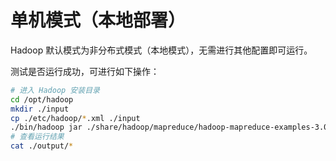 # 单机模式（本地部署）

Hadoop 默认模式为非分布式模式（本地模式），无需进行其他配置即可运行。

测试是否运行成功，可进行如下操作：

```bash
# 进入 Hadoop 安装目录
cd /opt/hadoop
mkdir ./input
cp ./etc/hadoop/*.xml ./input
./bin/hadoop jar ./share/hadoop/mapreduce/hadoop-mapreduce-examples-3.0.0.jar grep ./input ./output 'dfs[a-z.]+'
# 查看运行结果
cat ./output/*
```